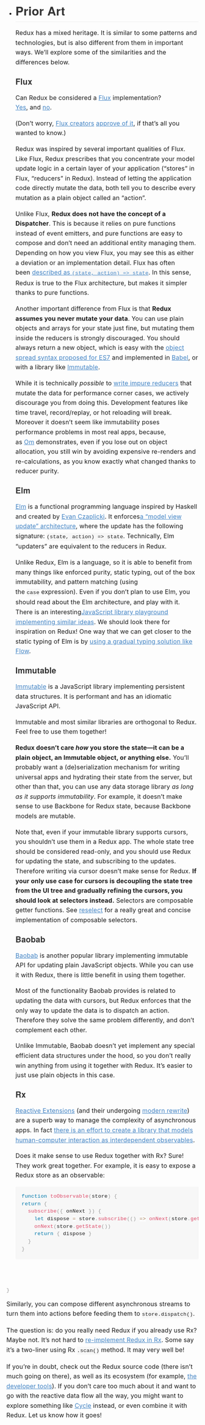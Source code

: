 * <h1 id="prior-art" style="box-sizing: border-box; -webkit-tap-highlight-color: transparent; -webkit-font-smoothing: antialiased; font-size: 2.25em; margin-bottom: 16px; line-height: 1.2; position: relative; padding-bottom: 0.3em; border-bottom-width: 1px; border-bottom-style: solid; border-bottom-color: rgb(238, 238, 238); color: rgb(51, 51, 51); font-family: 'Helvetica Neue', Helvetica, Arial, sans-serif; letter-spacing: 0.2px; margin-top: 0px !important;">Prior Art</h1><p style="box-sizing: border-box; -webkit-tap-highlight-color: transparent; -webkit-font-smoothing: antialiased; margin-bottom: 16px; font-size: 16px; letter-spacing: 0.2px; line-height: 25.6px;">Redux has a mixed heritage. It is similar to some patterns and technologies, but is also different from them in important ways. We’ll explore some of the similarities and the differences below.</p><h3 id="flux" style="box-sizing: border-box; -webkit-tap-highlight-color: transparent; -webkit-font-smoothing: antialiased; margin-top: 1em; margin-bottom: 16px; line-height: 1.43; font-size: 1.5em; position: relative; color: rgb(51, 51, 51); font-family: 'Helvetica Neue', Helvetica, Arial, sans-serif; letter-spacing: 0.2px;">Flux</h3><p style="box-sizing: border-box; -webkit-tap-highlight-color: transparent; -webkit-font-smoothing: antialiased; margin-bottom: 16px; font-size: 16px; letter-spacing: 0.2px; line-height: 25.6px;">Can Redux be considered a&nbsp;<a href="https://facebook.github.io/flux/" target="_blank" style="box-sizing: border-box; -webkit-tap-highlight-color: transparent; -webkit-font-smoothing: antialiased; color: rgb(65, 131, 196); background: transparent;">Flux</a>&nbsp;implementation?<br style="box-sizing: border-box; -webkit-tap-highlight-color: transparent; -webkit-font-smoothing: antialiased;"><a href="https://twitter.com/fisherwebdev/status/616278911886884864" target="_blank" style="box-sizing: border-box; -webkit-tap-highlight-color: transparent; -webkit-font-smoothing: antialiased; color: rgb(65, 131, 196); background: transparent;">Yes</a>, and&nbsp;<a href="https://twitter.com/andrestaltz/status/616270755605708800" target="_blank" style="box-sizing: border-box; -webkit-tap-highlight-color: transparent; -webkit-font-smoothing: antialiased; color: rgb(65, 131, 196); background: transparent;">no</a>.</p><p style="box-sizing: border-box; -webkit-tap-highlight-color: transparent; -webkit-font-smoothing: antialiased; margin-bottom: 16px; font-size: 16px; letter-spacing: 0.2px; line-height: 25.6px;">(Don’t worry,&nbsp;<a href="https://twitter.com/jingc/status/616608251463909376" target="_blank" style="box-sizing: border-box; -webkit-tap-highlight-color: transparent; -webkit-font-smoothing: antialiased; color: rgb(65, 131, 196); background: transparent;">Flux creators</a>&nbsp;<a href="https://twitter.com/fisherwebdev/status/616286955693682688" target="_blank" style="box-sizing: border-box; -webkit-tap-highlight-color: transparent; -webkit-font-smoothing: antialiased; color: rgb(65, 131, 196); background: transparent;">approve of it</a>, if that’s all you wanted to know.)</p><p style="box-sizing: border-box; -webkit-tap-highlight-color: transparent; -webkit-font-smoothing: antialiased; margin-bottom: 16px; font-size: 16px; letter-spacing: 0.2px; line-height: 25.6px;">Redux was inspired by several important qualities of Flux. Like Flux, Redux prescribes that you concentrate your model update logic in a certain layer of your application (“stores” in Flux, “reducers” in Redux). Instead of letting the application code directly mutate the data, both tell you to describe every mutation as a plain object called an “action”.</p><p style="box-sizing: border-box; -webkit-tap-highlight-color: transparent; -webkit-font-smoothing: antialiased; margin-bottom: 16px; font-size: 16px; letter-spacing: 0.2px; line-height: 25.6px;">Unlike Flux,&nbsp;<strong style="box-sizing: border-box; -webkit-tap-highlight-color: transparent; -webkit-font-smoothing: antialiased;">Redux does not have the concept of a Dispatcher</strong>. This is because it relies on pure functions instead of event emitters, and pure functions are easy to compose and don’t need an additional entity managing them. Depending on how you view Flux, you may see this as either a deviation or an implementation detail. Flux has often been&nbsp;<a href="https://speakerdeck.com/jmorrell/jsconf-uy-flux-those-who-forget-the-past-dot-dot-dot-1" target="_blank" style="box-sizing: border-box; -webkit-tap-highlight-color: transparent; -webkit-font-smoothing: antialiased; color: rgb(65, 131, 196); background: transparent;">described as&nbsp;<code style="box-sizing: border-box; -webkit-tap-highlight-color: transparent; -webkit-font-smoothing: antialiased; font-family: Consolas, 'Liberation Mono', Menlo, Courier, monospace; font-size: 13.6px; direction: ltr; padding: 0.2em 0px; margin: 0px; background-color: rgb(247, 247, 247);">(state, action) =&gt; state</code></a>. In this sense, Redux is true to the Flux architecture, but makes it simpler thanks to pure functions.</p><p style="box-sizing: border-box; -webkit-tap-highlight-color: transparent; -webkit-font-smoothing: antialiased; margin-bottom: 16px; font-size: 16px; letter-spacing: 0.2px; line-height: 25.6px;">Another important difference from Flux is that&nbsp;<strong style="box-sizing: border-box; -webkit-tap-highlight-color: transparent; -webkit-font-smoothing: antialiased;">Redux assumes you never mutate your data</strong>. You can use plain objects and arrays for your state just fine, but mutating them inside the reducers is strongly discouraged. You should always return a new object, which is easy with the&nbsp;<a href="https://github.com/sebmarkbage/ecmascript-rest-spread" target="_blank" style="box-sizing: border-box; -webkit-tap-highlight-color: transparent; -webkit-font-smoothing: antialiased; color: rgb(65, 131, 196); background: transparent;">object spread syntax proposed for ES7</a>&nbsp;and implemented in&nbsp;<a href="http://babeljs.io/" target="_blank" style="box-sizing: border-box; -webkit-tap-highlight-color: transparent; -webkit-font-smoothing: antialiased; color: rgb(65, 131, 196); background: transparent;">Babel</a>, or with a library like&nbsp;<a href="https://facebook.github.io/immutable-js" target="_blank" style="box-sizing: border-box; -webkit-tap-highlight-color: transparent; -webkit-font-smoothing: antialiased; color: rgb(65, 131, 196); background: transparent;">Immutable</a>.</p><p style="box-sizing: border-box; -webkit-tap-highlight-color: transparent; -webkit-font-smoothing: antialiased; margin-bottom: 16px; font-size: 16px; letter-spacing: 0.2px; line-height: 25.6px;">While it is technically&nbsp;<em style="box-sizing: border-box; -webkit-tap-highlight-color: transparent; -webkit-font-smoothing: antialiased;">possible</em>&nbsp;to&nbsp;<a href="https://github.com/rackt/redux/issues/328#issuecomment-125035516" target="_blank" style="box-sizing: border-box; -webkit-tap-highlight-color: transparent; -webkit-font-smoothing: antialiased; color: rgb(65, 131, 196); background: transparent;">write impure reducers</a>&nbsp;that mutate the data for performance corner cases, we actively discourage you from doing this. Development features like time travel, record/replay, or hot reloading will break. Moreover it doesn’t seem like immutability poses performance problems in most real apps, because, as&nbsp;<a href="https://github.com/omcljs/om" target="_blank" style="box-sizing: border-box; -webkit-tap-highlight-color: transparent; -webkit-font-smoothing: antialiased; color: rgb(65, 131, 196); background: transparent;">Om</a>&nbsp;demonstrates, even if you lose out on object allocation, you still win by avoiding expensive re-renders and re-calculations, as you know exactly what changed thanks to reducer purity.</p><h3 id="elm" style="box-sizing: border-box; -webkit-tap-highlight-color: transparent; -webkit-font-smoothing: antialiased; margin-top: 1em; margin-bottom: 16px; line-height: 1.43; font-size: 1.5em; position: relative; color: rgb(51, 51, 51); font-family: 'Helvetica Neue', Helvetica, Arial, sans-serif; letter-spacing: 0.2px;">Elm</h3><p style="box-sizing: border-box; -webkit-tap-highlight-color: transparent; -webkit-font-smoothing: antialiased; margin-bottom: 16px; font-size: 16px; letter-spacing: 0.2px; line-height: 25.6px;"><a href="http://elm-lang.org/" target="_blank" style="box-sizing: border-box; -webkit-tap-highlight-color: transparent; -webkit-font-smoothing: antialiased; color: rgb(65, 131, 196); background: transparent;">Elm</a>&nbsp;is a functional programming language inspired by Haskell and created by&nbsp;<a href="https://twitter.com/czaplic" target="_blank" style="box-sizing: border-box; -webkit-tap-highlight-color: transparent; -webkit-font-smoothing: antialiased; color: rgb(65, 131, 196); background: transparent;">Evan Czaplicki</a>. It enforces<a href="https://github.com/evancz/elm-architecture-tutorial/" target="_blank" style="box-sizing: border-box; -webkit-tap-highlight-color: transparent; -webkit-font-smoothing: antialiased; color: rgb(65, 131, 196); background: transparent;">a “model view update” architecture</a>, where the update has the following signature:&nbsp;<code style="box-sizing: border-box; -webkit-tap-highlight-color: transparent; -webkit-font-smoothing: antialiased; font-family: Consolas, 'Liberation Mono', Menlo, Courier, monospace; font-size: 13.6px; direction: ltr; padding: 0.2em 0px; margin: 0px; background-color: rgb(247, 247, 247);">(state, action) =&gt; state</code>. Technically, Elm “updaters” are equivalent to the reducers in Redux.</p><p style="box-sizing: border-box; -webkit-tap-highlight-color: transparent; -webkit-font-smoothing: antialiased; margin-bottom: 16px; font-size: 16px; letter-spacing: 0.2px; line-height: 25.6px;">Unlike Redux, Elm is a language, so it is able to benefit from many things like enforced purity, static typing, out of the box immutability, and pattern matching (using the&nbsp;<code style="box-sizing: border-box; -webkit-tap-highlight-color: transparent; -webkit-font-smoothing: antialiased; font-family: Consolas, 'Liberation Mono', Menlo, Courier, monospace; font-size: 13.6px; direction: ltr; padding: 0.2em 0px; margin: 0px; background-color: rgb(247, 247, 247);">case</code>&nbsp;expression). Even if you don’t plan to use Elm, you should read about the Elm architecture, and play with it. There is an interesting<a href="https://github.com/paldepind/noname-functional-frontend-framework" target="_blank" style="box-sizing: border-box; -webkit-tap-highlight-color: transparent; -webkit-font-smoothing: antialiased; color: rgb(65, 131, 196); background: transparent;">JavaScript library playground implementing similar ideas</a>. We should look there for inspiration on Redux! One way that we can get closer to the static typing of Elm is by&nbsp;<a href="https://github.com/rackt/redux/issues/290" target="_blank" style="box-sizing: border-box; -webkit-tap-highlight-color: transparent; -webkit-font-smoothing: antialiased; color: rgb(65, 131, 196); background: transparent;">using a gradual typing solution like Flow</a>.</p><h3 id="immutable" style="box-sizing: border-box; -webkit-tap-highlight-color: transparent; -webkit-font-smoothing: antialiased; margin-top: 1em; margin-bottom: 16px; line-height: 1.43; font-size: 1.5em; position: relative; color: rgb(51, 51, 51); font-family: 'Helvetica Neue', Helvetica, Arial, sans-serif; letter-spacing: 0.2px;">Immutable</h3><p style="box-sizing: border-box; -webkit-tap-highlight-color: transparent; -webkit-font-smoothing: antialiased; margin-bottom: 16px; font-size: 16px; letter-spacing: 0.2px; line-height: 25.6px;"><a href="https://facebook.github.io/immutable-js" target="_blank" style="box-sizing: border-box; -webkit-tap-highlight-color: transparent; -webkit-font-smoothing: antialiased; color: rgb(65, 131, 196); background: transparent;">Immutable</a>&nbsp;is a JavaScript library implementing persistent data structures. It is performant and has an idiomatic JavaScript API.</p><p style="box-sizing: border-box; -webkit-tap-highlight-color: transparent; -webkit-font-smoothing: antialiased; margin-bottom: 16px; font-size: 16px; letter-spacing: 0.2px; line-height: 25.6px;">Immutable and most similar libraries are orthogonal to Redux. Feel free to use them together!</p><p style="box-sizing: border-box; -webkit-tap-highlight-color: transparent; -webkit-font-smoothing: antialiased; margin-bottom: 16px; font-size: 16px; letter-spacing: 0.2px; line-height: 25.6px;"><strong style="box-sizing: border-box; -webkit-tap-highlight-color: transparent; -webkit-font-smoothing: antialiased;">Redux doesn’t care&nbsp;<em style="box-sizing: border-box; -webkit-tap-highlight-color: transparent; -webkit-font-smoothing: antialiased;">how</em>&nbsp;you store the state—it can be a plain object, an Immutable object, or anything else.</strong>&nbsp;You’ll probably want a (de)serialization mechanism for writing universal apps and hydrating their state from the server, but other than that, you can use any data storage library&nbsp;<em style="box-sizing: border-box; -webkit-tap-highlight-color: transparent; -webkit-font-smoothing: antialiased;">as long as it supports immutability</em>. For example, it doesn’t make sense to use Backbone for Redux state, because Backbone models are mutable.</p><p style="box-sizing: border-box; -webkit-tap-highlight-color: transparent; -webkit-font-smoothing: antialiased; margin-bottom: 16px; font-size: 16px; letter-spacing: 0.2px; line-height: 25.6px;">Note that, even if your immutable library supports cursors, you shouldn’t use them in a Redux app. The whole state tree should be considered read-only, and you should use Redux for updating the state, and subscribing to the updates. Therefore writing via cursor doesn’t make sense for Redux.&nbsp;<strong style="box-sizing: border-box; -webkit-tap-highlight-color: transparent; -webkit-font-smoothing: antialiased;">If your only use case for cursors is decoupling the state tree from the UI tree and gradually refining the cursors, you should look at selectors instead.</strong>&nbsp;Selectors are composable getter functions. See&nbsp;<a href="http://github.com/faassen/reselect" target="_blank" style="box-sizing: border-box; -webkit-tap-highlight-color: transparent; -webkit-font-smoothing: antialiased; color: rgb(65, 131, 196); background: transparent;">reselect</a>&nbsp;for a really great and concise implementation of composable selectors.</p><h3 id="baobab" style="box-sizing: border-box; -webkit-tap-highlight-color: transparent; -webkit-font-smoothing: antialiased; margin-top: 1em; margin-bottom: 16px; line-height: 1.43; font-size: 1.5em; position: relative; color: rgb(51, 51, 51); font-family: 'Helvetica Neue', Helvetica, Arial, sans-serif; letter-spacing: 0.2px;">Baobab</h3><p style="box-sizing: border-box; -webkit-tap-highlight-color: transparent; -webkit-font-smoothing: antialiased; margin-bottom: 16px; font-size: 16px; letter-spacing: 0.2px; line-height: 25.6px;"><a href="https://github.com/Yomguithereal/baobab" target="_blank" style="box-sizing: border-box; -webkit-tap-highlight-color: transparent; -webkit-font-smoothing: antialiased; color: rgb(65, 131, 196); background: transparent;">Baobab</a>&nbsp;is another popular library implementing immutable API for updating plain JavaScript objects. While you can use it with Redux, there is little benefit in using them together.</p><p style="box-sizing: border-box; -webkit-tap-highlight-color: transparent; -webkit-font-smoothing: antialiased; margin-bottom: 16px; font-size: 16px; letter-spacing: 0.2px; line-height: 25.6px;">Most of the functionality Baobab provides is related to updating the data with cursors, but Redux enforces that the only way to update the data is to dispatch an action. Therefore they solve the same problem differently, and don’t complement each other.</p><p style="box-sizing: border-box; -webkit-tap-highlight-color: transparent; -webkit-font-smoothing: antialiased; margin-bottom: 16px; font-size: 16px; letter-spacing: 0.2px; line-height: 25.6px;">Unlike Immutable, Baobab doesn’t yet implement any special efficient data structures under the hood, so you don’t really win anything from using it together with Redux. It’s easier to just use plain objects in this case.</p><h3 id="rx" style="box-sizing: border-box; -webkit-tap-highlight-color: transparent; -webkit-font-smoothing: antialiased; margin-top: 1em; margin-bottom: 16px; line-height: 1.43; font-size: 1.5em; position: relative; color: rgb(51, 51, 51); font-family: 'Helvetica Neue', Helvetica, Arial, sans-serif; letter-spacing: 0.2px;">Rx</h3><p style="box-sizing: border-box; -webkit-tap-highlight-color: transparent; -webkit-font-smoothing: antialiased; margin-bottom: 16px; font-size: 16px; letter-spacing: 0.2px; line-height: 25.6px;"><a href="https://github.com/Reactive-Extensions/RxJS" target="_blank" style="box-sizing: border-box; -webkit-tap-highlight-color: transparent; -webkit-font-smoothing: antialiased; color: rgb(65, 131, 196); background: transparent;">Reactive Extensions</a>&nbsp;(and their undergoing&nbsp;<a href="https://github.com/ReactiveX/RxJS" target="_blank" style="box-sizing: border-box; -webkit-tap-highlight-color: transparent; -webkit-font-smoothing: antialiased; color: rgb(65, 131, 196); background: transparent;">modern rewrite</a>) are a superb way to manage the complexity of asynchronous apps. In fact&nbsp;<a href="http://cycle.js.org/" target="_blank" style="box-sizing: border-box; -webkit-tap-highlight-color: transparent; -webkit-font-smoothing: antialiased; color: rgb(65, 131, 196); background: transparent;">there is an effort to create a library that models human-computer interaction as interdependent observables</a>.</p><p style="box-sizing: border-box; -webkit-tap-highlight-color: transparent; -webkit-font-smoothing: antialiased; margin-bottom: 16px; font-size: 16px; letter-spacing: 0.2px; line-height: 25.6px;">Does it make sense to use Redux together with Rx? Sure! They work great together. For example, it is easy to expose a Redux store as an observable:</p><pre style="box-sizing: border-box; -webkit-tap-highlight-color: transparent; -webkit-font-smoothing: antialiased; font-family: Consolas, 'Liberation Mono', Menlo, Courier, monospace; font-size: 13.6px; overflow: auto; direction: ltr; margin-bottom: 16px; padding: 16px; line-height: 1.45; border: 0px; border-radius: 3px; word-wrap: normal; letter-spacing: 0.2px; background-color: rgb(247, 247, 247);"><code class="lang-js" style="box-sizing: border-box; -webkit-tap-highlight-color: transparent; -webkit-font-smoothing: antialiased; font-family: Consolas, 'Liberation Mono', Menlo, Courier, monospace; font-size: 13.6px; direction: ltr; margin: 0px; white-space: pre; display: inline; max-width: initial; overflow: initial; line-height: inherit; word-wrap: normal; background-image: initial; background-attachment: initial; background-size: initial; background-origin: initial; background-clip: initial; background-position: initial; background-repeat: initial;"><span class="token keyword" style="box-sizing: border-box; -webkit-tap-highlight-color: transparent; -webkit-font-smoothing: antialiased; color: rgb(0, 119, 170);">function</span> <span class="token function" style="box-sizing: border-box; -webkit-tap-highlight-color: transparent; -webkit-font-smoothing: antialiased; color: rgb(221, 74, 104);">toObservable</span><span class="token punctuation" style="box-sizing: border-box; -webkit-tap-highlight-color: transparent; -webkit-font-smoothing: antialiased; color: rgb(153, 153, 153);">(</span>store<span class="token punctuation" style="box-sizing: border-box; -webkit-tap-highlight-color: transparent; -webkit-font-smoothing: antialiased; color: rgb(153, 153, 153);">)</span> <span class="token punctuation" style="box-sizing: border-box; -webkit-tap-highlight-color: transparent; -webkit-font-smoothing: antialiased; color: rgb(153, 153, 153);">{</span>
  <span class="token keyword" style="box-sizing: border-box; -webkit-tap-highlight-color: transparent; -webkit-font-smoothing: antialiased; color: rgb(0, 119, 170);">return</span> <span class="token punctuation" style="box-sizing: border-box; -webkit-tap-highlight-color: transparent; -webkit-font-smoothing: antialiased; color: rgb(153, 153, 153);">{</span>
    <span class="token function" style="box-sizing: border-box; -webkit-tap-highlight-color: transparent; -webkit-font-smoothing: antialiased; color: rgb(221, 74, 104);">subscribe</span><span class="token punctuation" style="box-sizing: border-box; -webkit-tap-highlight-color: transparent; -webkit-font-smoothing: antialiased; color: rgb(153, 153, 153);">(</span><span class="token punctuation" style="box-sizing: border-box; -webkit-tap-highlight-color: transparent; -webkit-font-smoothing: antialiased; color: rgb(153, 153, 153);">{</span> onNext <span class="token punctuation" style="box-sizing: border-box; -webkit-tap-highlight-color: transparent; -webkit-font-smoothing: antialiased; color: rgb(153, 153, 153);">}</span><span class="token punctuation" style="box-sizing: border-box; -webkit-tap-highlight-color: transparent; -webkit-font-smoothing: antialiased; color: rgb(153, 153, 153);">)</span> <span class="token punctuation" style="box-sizing: border-box; -webkit-tap-highlight-color: transparent; -webkit-font-smoothing: antialiased; color: rgb(153, 153, 153);">{</span>
      <span class="token keyword" style="box-sizing: border-box; -webkit-tap-highlight-color: transparent; -webkit-font-smoothing: antialiased; color: rgb(0, 119, 170);">let</span> dispose <span class="token operator" style="box-sizing: border-box; -webkit-tap-highlight-color: transparent; -webkit-font-smoothing: antialiased; color: rgb(166, 127, 89); background: rgba(255, 255, 255, 0.498039);">=</span> store<span class="token punctuation" style="box-sizing: border-box; -webkit-tap-highlight-color: transparent; -webkit-font-smoothing: antialiased; color: rgb(153, 153, 153);">.</span><span class="token function" style="box-sizing: border-box; -webkit-tap-highlight-color: transparent; -webkit-font-smoothing: antialiased; color: rgb(221, 74, 104);">subscribe</span><span class="token punctuation" style="box-sizing: border-box; -webkit-tap-highlight-color: transparent; -webkit-font-smoothing: antialiased; color: rgb(153, 153, 153);">(</span><span class="token punctuation" style="box-sizing: border-box; -webkit-tap-highlight-color: transparent; -webkit-font-smoothing: antialiased; color: rgb(153, 153, 153);">(</span><span class="token punctuation" style="box-sizing: border-box; -webkit-tap-highlight-color: transparent; -webkit-font-smoothing: antialiased; color: rgb(153, 153, 153);">)</span> <span class="token operator" style="box-sizing: border-box; -webkit-tap-highlight-color: transparent; -webkit-font-smoothing: antialiased; color: rgb(166, 127, 89); background: rgba(255, 255, 255, 0.498039);">=</span><span class="token operator" style="box-sizing: border-box; -webkit-tap-highlight-color: transparent; -webkit-font-smoothing: antialiased; color: rgb(166, 127, 89); background: rgba(255, 255, 255, 0.498039);">&gt;</span> <span class="token function" style="box-sizing: border-box; -webkit-tap-highlight-color: transparent; -webkit-font-smoothing: antialiased; color: rgb(221, 74, 104);">onNext</span><span class="token punctuation" style="box-sizing: border-box; -webkit-tap-highlight-color: transparent; -webkit-font-smoothing: antialiased; color: rgb(153, 153, 153);">(</span>store<span class="token punctuation" style="box-sizing: border-box; -webkit-tap-highlight-color: transparent; -webkit-font-smoothing: antialiased; color: rgb(153, 153, 153);">.</span><span class="token function" style="box-sizing: border-box; -webkit-tap-highlight-color: transparent; -webkit-font-smoothing: antialiased; color: rgb(221, 74, 104);">getState</span><span class="token punctuation" style="box-sizing: border-box; -webkit-tap-highlight-color: transparent; -webkit-font-smoothing: antialiased; color: rgb(153, 153, 153);">(</span><span class="token punctuation" style="box-sizing: border-box; -webkit-tap-highlight-color: transparent; -webkit-font-smoothing: antialiased; color: rgb(153, 153, 153);">)</span><span class="token punctuation" style="box-sizing: border-box; -webkit-tap-highlight-color: transparent; -webkit-font-smoothing: antialiased; color: rgb(153, 153, 153);">)</span><span class="token punctuation" style="box-sizing: border-box; -webkit-tap-highlight-color: transparent; -webkit-font-smoothing: antialiased; color: rgb(153, 153, 153);">)</span>
      <span class="token function" style="box-sizing: border-box; -webkit-tap-highlight-color: transparent; -webkit-font-smoothing: antialiased; color: rgb(221, 74, 104);">onNext</span><span class="token punctuation" style="box-sizing: border-box; -webkit-tap-highlight-color: transparent; -webkit-font-smoothing: antialiased; color: rgb(153, 153, 153);">(</span>store<span class="token punctuation" style="box-sizing: border-box; -webkit-tap-highlight-color: transparent; -webkit-font-smoothing: antialiased; color: rgb(153, 153, 153);">.</span><span class="token function" style="box-sizing: border-box; -webkit-tap-highlight-color: transparent; -webkit-font-smoothing: antialiased; color: rgb(221, 74, 104);">getState</span><span class="token punctuation" style="box-sizing: border-box; -webkit-tap-highlight-color: transparent; -webkit-font-smoothing: antialiased; color: rgb(153, 153, 153);">(</span><span class="token punctuation" style="box-sizing: border-box; -webkit-tap-highlight-color: transparent; -webkit-font-smoothing: antialiased; color: rgb(153, 153, 153);">)</span><span class="token punctuation" style="box-sizing: border-box; -webkit-tap-highlight-color: transparent; -webkit-font-smoothing: antialiased; color: rgb(153, 153, 153);">)</span>
      <span class="token keyword" style="box-sizing: border-box; -webkit-tap-highlight-color: transparent; -webkit-font-smoothing: antialiased; color: rgb(0, 119, 170);">return</span> <span class="token punctuation" style="box-sizing: border-box; -webkit-tap-highlight-color: transparent; -webkit-font-smoothing: antialiased; color: rgb(153, 153, 153);">{</span> dispose <span class="token punctuation" style="box-sizing: border-box; -webkit-tap-highlight-color: transparent; -webkit-font-smoothing: antialiased; color: rgb(153, 153, 153);">}</span>
    <span class="token punctuation" style="box-sizing: border-box; -webkit-tap-highlight-color: transparent; -webkit-font-smoothing: antialiased; color: rgb(153, 153, 153);">}</span>
  <span class="token punctuation" style="box-sizing: border-box; -webkit-tap-highlight-color: transparent; -webkit-font-smoothing: antialiased; color: rgb(153, 153, 153);">}</span>
<span class="token punctuation" style="box-sizing: border-box; -webkit-tap-highlight-color: transparent; -webkit-font-smoothing: antialiased; color: rgb(153, 153, 153);">}</span>
</code></pre><p style="box-sizing: border-box; -webkit-tap-highlight-color: transparent; -webkit-font-smoothing: antialiased; margin-bottom: 16px; font-size: 16px; letter-spacing: 0.2px; line-height: 25.6px;">Similarly, you can compose different asynchronous streams to turn them into actions before feeding them to&nbsp;<code style="box-sizing: border-box; -webkit-tap-highlight-color: transparent; -webkit-font-smoothing: antialiased; font-family: Consolas, 'Liberation Mono', Menlo, Courier, monospace; font-size: 13.6px; direction: ltr; padding: 0.2em 0px; margin: 0px; background-color: rgb(247, 247, 247);">store.dispatch()</code>.</p><p style="box-sizing: border-box; -webkit-tap-highlight-color: transparent; -webkit-font-smoothing: antialiased; margin-bottom: 16px; font-size: 16px; letter-spacing: 0.2px; line-height: 25.6px;">The question is: do you really need Redux if you already use Rx? Maybe not. It’s not hard to&nbsp;<a href="https://github.com/jas-chen/rx-redux" target="_blank" style="box-sizing: border-box; -webkit-tap-highlight-color: transparent; -webkit-font-smoothing: antialiased; color: rgb(65, 131, 196); background: transparent;">re-implement Redux in Rx</a>. Some say it’s a two-liner using Rx&nbsp;<code style="box-sizing: border-box; -webkit-tap-highlight-color: transparent; -webkit-font-smoothing: antialiased; font-family: Consolas, 'Liberation Mono', Menlo, Courier, monospace; font-size: 13.6px; direction: ltr; padding: 0.2em 0px; margin: 0px; background-color: rgb(247, 247, 247);">.scan()</code>&nbsp;method. It may very well be!</p><p style="box-sizing: border-box; -webkit-tap-highlight-color: transparent; -webkit-font-smoothing: antialiased; font-size: 16px; letter-spacing: 0.2px; line-height: 25.6px; margin-bottom: 0px !important;">If you’re in doubt, check out the Redux source code (there isn’t much going on there), as well as its ecosystem (for example,&nbsp;<a href="https://github.com/gaearon/redux-devtools" target="_blank" style="box-sizing: border-box; -webkit-tap-highlight-color: transparent; -webkit-font-smoothing: antialiased; color: rgb(65, 131, 196); background: transparent;">the developer tools</a>). If you don’t care too much about it and want to go with the reactive data flow all the way, you might want to explore something like&nbsp;<a href="http://cycle.js.org/" target="_blank" style="box-sizing: border-box; -webkit-tap-highlight-color: transparent; -webkit-font-smoothing: antialiased; color: rgb(65, 131, 196); background: transparent;">Cycle</a>&nbsp;instead, or even combine it with Redux. Let us know how it goes!</p>
